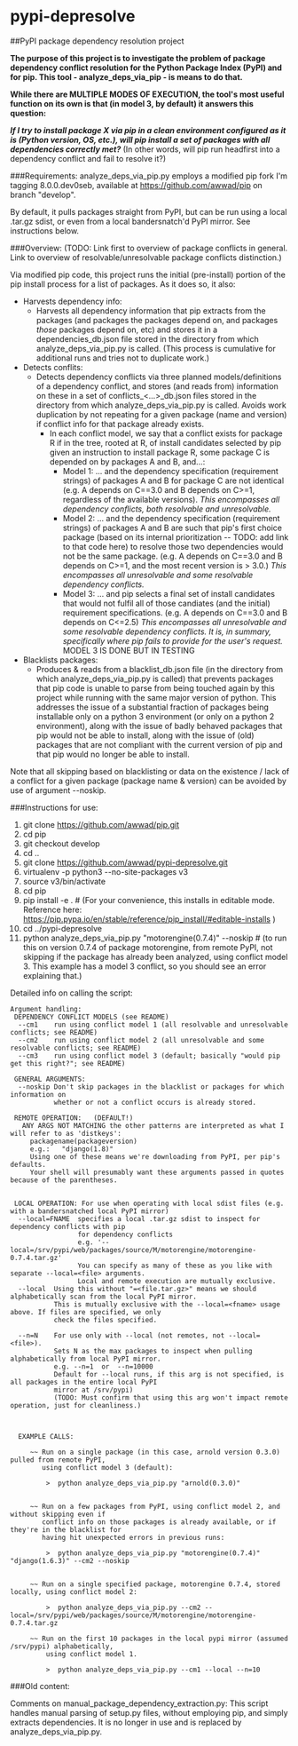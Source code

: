 # pypi-depresolve
##PyPI package dependency resolution project

**The purpose of this project is to investigate the problem of package dependency conflict resolution for the Python Package Index (PyPI) and for pip. This tool - analyze_deps_via_pip - is means to do that.**

**While there are MULTIPLE MODES OF EXECUTION, the tool's most useful function on its own is that (in model 3, by default) it answers this question:**

***If I try to install package X via pip in a clean environment configured as it is (Python version, OS, etc.), will pip install a set of packages with all dependencies correctly met?*** (In other words, will pip run headfirst into a dependency conflict and fail to resolve it?)


###Requirements:
analyze_deps_via_pip.py employs a modified pip fork I'm tagging 8.0.0.dev0seb, available at https://github.com/awwad/pip on branch "develop".

By default, it pulls packages straight from PyPI, but can be run using a local .tar.gz sdist, or even from a local bandersnatch'd PyPI mirror. See instructions below.

###Overview:
(TODO: Link first to overview of package conflicts in general. Link to overview of resolvable/unresolvable package conflicts distinction.)

Via modified pip code, this project runs the initial (pre-install) portion of the pip install process for a list of packages. As it does so, it also:
  - Harvests dependency info:
    - Harvests all dependency information that pip extracts from the packages (and packages the packages depend on, and packages *those* packages depend on, etc) and stores it in a dependencies_db.json file stored in the directory from which analyze_deps_via_pip.py is called. (This process is cumulative for additional runs and tries not to duplicate work.)
  - Detects conflits:
    - Detects dependency conflicts via three planned models/definitions of a dependency conflict, and stores (and reads from) information on these in a set of conflicts_<...>_db.json files stored in the directory from which analyze_deps_via_pip.py is called. Avoids work duplication by not repeating for a given package (name and version) if conflict info for that package already exists.
      - In each conflict model, we say that a conflict exists for package R if in the tree, rooted at R, of install candidates selected by pip given an instruction to install package R, some package C is depended on by packages A and B, and...:
        - Model 1: ... and the dependency specification (requirement strings) of packages A and B for package C are not identical (e.g. A depends on C==3.0 and B depends on C>=1, regardless of the available versions). *This encompasses all dependency conflicts, both resolvable and unresolvable.*
        - Model 2: ... and the dependency specification (requirement strings) of packages A and B are such that pip's first choice package (based on its internal prioritization -- TODO: add link to that code here) to resolve those two dependencies would not be the same package. (e.g. A depends on C==3.0 and B depends on C>=1, and the most recent version is > 3.0.) *This encompasses all unresolvable and some resolvable dependency conflicts.*
        - Model 3: ... and pip selects a final set of install candidates that would not fulfil all of those candiates (and the initial) requirement specifications. (e.g. A depends on C==3.0 and B depends on C<=2.5) *This encompasses all unresolvable and some resolvable dependency conflicts. It is, in summary, specifically where pip fails to provide for the user's request.* MODEL 3 IS DONE BUT IN TESTING
  - Blacklists packages:
    - Produces & reads from a blacklist_db.json file (in the directory from which analyze_deps_via_pip.py is called) that prevents packages that pip code is unable to parse from being touched again by this project while running with the same major version of python. This addresses the issue of a substantial fraction of packages being installable only on a python 3 environment (or only on a python 2 environment), along with the issue of badly behaved packages that pip would not be able to install, along with the issue of (old) packages that are not compliant with the current version of pip and that pip would no longer be able to install.

Note that all skipping based on blacklisting or data on the existence / lack of a conflict for a given package (package name & version) can be avoided by use of argument --noskip.


###Instructions for use:

1.  git clone https://github.com/awwad/pip.git
2.  cd pip
3.  git checkout develop
4.  cd ..
5.  git clone https://github.com/awwad/pypi-depresolve.git
6.  virtualenv -p python3 --no-site-packages v3
7.  source v3/bin/activate
8.  cd pip
9.  pip install -e .     # (For your convenience, this installs in editable mode. Reference here: https://pip.pypa.io/en/stable/reference/pip_install/#editable-installs )
10. cd ../pypi-depresolve
13. python analyze_deps_via_pip.py "motorengine(0.7.4)" --noskip      # (to run this on version 0.7.4 of package motorengine, from remote PyPI, not skipping if the package has already been analyzed, using conflict model 3. This example has a model 3 conflict, so you should see an error explaining that.)

Detailed info on calling the script:

```
Argument handling:
 DEPENDENCY CONFLICT MODELS (see README)
  --cm1    run using conflict model 1 (all resolvable and unresolvable conflicts; see README)
  --cm2    run using conflict model 2 (all unresolvable and some resolvable conflicts; see README)
  --cm3    run using conflict model 3 (default; basically "would pip get this right?"; see README)

 GENERAL ARGUMENTS:
  --noskip Don't skip packages in the blacklist or packages for which information on
           whether or not a conflict occurs is already stored.

 REMOTE OPERATION:   (DEFAULT!)
   ANY ARGS NOT MATCHING the other patterns are interpreted as what I will refer to as 'distkeys':
     packagename(packageversion)
     e.g.:   "django(1.8)"
     Using one of these means we're downloading from PyPI, per pip's defaults.
     Your shell will presumably want these arguments passed in quotes because of the parentheses.


 LOCAL OPERATION: For use when operating with local sdist files (e.g. with a bandersnatched local PyPI mirror)
  --local=FNAME  specifies a local .tar.gz sdist to inspect for dependency conflicts with pip
                 for dependency conflicts
                 e.g. '--local=/srv/pypi/web/packages/source/M/motorengine/motorengine-0.7.4.tar.gz'
                 You can specify as many of these as you like with separate --local=<file> arguments.
                 Local and remote execution are mutually exclusive.
  --local  Using this without "=<file.tar.gz>" means we should alphabetically scan from the local PyPI mirror.
           This is mutually exclusive with the --local=<fname> usage above. If files are specified, we only
           check the files specified.

  --n=N    For use only with --local (not remotes, not --local=<file>).
           Sets N as the max packages to inspect when pulling alphabetically from local PyPI mirror.
           e.g. --n=1  or  --n=10000
           Default for --local runs, if this arg is not specified, is all packages in the entire local PyPI
           mirror at /srv/pypi)
           (TODO: Must confirm that using this arg won't impact remote operation, just for cleanliness.)



  EXAMPLE CALLS:

     ~~ Run on a single package (in this case, arnold version 0.3.0) pulled from remote PyPI,
        using conflict model 3 (default):

         >  python analyze_deps_via_pip.py "arnold(0.3.0)"


     ~~ Run on a few packages from PyPI, using conflict model 2, and without skipping even if
        conflict info on those packages is already available, or if they're in the blacklist for
        having hit unexpected errors in previous runs:

         >  python analyze_deps_via_pip.py "motorengine(0.7.4)" "django(1.6.3)" --cm2 --noskip


     ~~ Run on a single specified package, motorengine 0.7.4, stored locally, using conflict model 2:

         >  python analyze_deps_via_pip.py --cm2 --local=/srv/pypi/web/packages/source/M/motorengine/motorengine-0.7.4.tar.gz

     ~~ Run on the first 10 packages in the local pypi mirror (assumed /srv/pypi) alphabetically,
         using conflict model 1.

         >  python analyze_deps_via_pip.py --cm1 --local --n=10
```  


###Old content:

Comments on manual_package_dependency_extraction.py: 
This script handles manual parsing of setup.py files, without employing pip, and simply extracts dependencies. It is no longer in use and is replaced by analyze_deps_via_pip.py.
